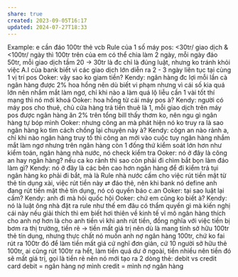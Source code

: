 ```yaml
---
share: true
created: 2023-09-05T16:17
updated: 2024-07-27T18:33
---
```

Example: e cần đáo 100tr thẻ vcb
Rule của 1 số máy pos: <30tr/ giao dịch & <100tr/ ngày
thì 100tr trên của em có thể chia làm 2 ngày, mỗi ngày đáo 50tr, mỗi giao dịch tầm 20 → 30tr là đc
chỉ là đúng luật, nhưng ko tránh khỏi việc A.I của bank biết vì các giao dịch lớn diễn ra 2 - 3 ngày liên tục tại cùng 1 vị trí pos
Ooker: vậy sao ko giam tiền?
Kendy: ngân hàng đc lợi
mỗi lần cà ngân hàng được 2% hoa hồng
nên dù biết vi phạm nhưng vì cái số kia quá lớn nên nhắm mắt làm ngơ, chỉ khi nào a làm quá lộ liễu cần 1 vài tốt thí mạng thì nó mới khoá
Ooker: hoa hồng từ cái máy pos à?
Kendy: người có máy pos cho thuê, chủ cửa hàng trả tiền thuê là 1, mỗi giao dịch trên máy pos được ngân hàng ăn 2% trên tổng bill
thấy thơm ko, nên ngu gì ngân hàng tự bóp mình
Ooker: nhưng công an mà phát hiện nó ko truy ra là sao ngân hàng ko tìm cách chống lại chuyện này à? 
Kendy: côgn an nào rảnh a, chỉ khi nào ngân hàng truy tố thì công an mới vào cuộc
tuy ngân hàng nhắm mắt làm ngơ nhưng trên ngân hàng còn 1 đống thứ kiểm soát lớn hơn như kiểm toán, ngân hàng nhà nước, nó check kiểm tra
Ooker: nó ở đây là công an hay ngân hàng?
nếu ca ko rảnh thì sao còn phải đi chìm bắt bọn làm đáo làm gì?
Kendy: nó ở đây là các bên cao hơn ngân hàng để đi kiểm trả tụi ngân hàng
ko phải đi bắt, mà là Rule nhà nước cấm cho việc rút tiền mặt từ thẻ tín dụng xài, việc rút tiền này ⇄ đáo thẻ, nên khi bank nó define anh đang rút tiền mặt thẻ tín dụng, nó có quyền báo c.an
Ooker: tại sao luật lại cấm?
Kendy: anh đi mà hỏi quốc hội
Ooker: chứ em cũng ko biết à?
Kendy: nó là luật
ông nhà đặt ra rule như thế
em đâu có thẩm quyền gì mà kiến nghị
cái này nếu giải thích thì em biết
hơi thiên về kinh tế vĩ mô
ngân hàng thích cho anh nợ hơn là cho anh tiền
vì khi anh rút tiền, đồng nghĩa với việc tiền bị bơm ra thị trường, tiền rẻ → tiền mất giá trị 
nên dù là mang tính sở hữu 100tr thẻ tín dụng, nhưng thực chất nó muốn anh nợ ngân hàng 100tr, chứ ko fai rút ra 100tr đó để làm tiền mất giá
cứ nghĩ đơn giản, cứ 10 người sở hữu thẻ 100tr, ai cũng rút 100tr ra hết, làm tiền quá dư ở ngoài, tiền nhiều nên tiền đó sẽ mất giá trị, gọi là tiền rẻ
nên nó mới tạo ra 2 dòng thẻ: debit vs credit card
debit = ngân hàng nợ mình
credit = mình nợ ngân hàng
